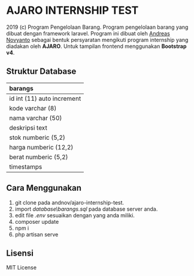 # **AJARO INTERNSHIP TEST**
2019 (c) Program Pengelolaan Barang. Program pengelolaan barang yang dibuat dengan framework laravel. Program ini dibuat oleh [Andreas Novyanto](https://instagram.com/_reassn) sebagai bentuk persyaratan mengikuti program internship yang diadakan oleh **AJARO**. Untuk tampilan frontend menggunakan **Bootstrap v4**.

## **Struktur Database**

| barangs                    |
| :------------------------- |
| id int (11) auto increment |
| kode varchar (8)           |
| nama varchar (50)          |
| deskripsi text             |
| stok numberic (5,2)        |
| harga numberic (12,2)      |
| berat numberic (5,2)       |
| timestamps                 |

## **Cara Menggunakan**
1. git clone pada andnov/ajaro-internship-test.
2. import *database\barangs.sql* pada database server anda.
3. edit file *.env* sesuaikan dengan yang anda miliki.
4. composer update
5. npm i
6. php artisan serve

## **Lisensi**
MIT License
